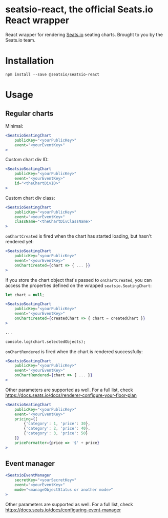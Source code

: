 # seatsio-react, the official Seats.io React wrapper

React wrapper for rendering [Seats.io](https://www.seats.io) seating charts. Brought to you by the Seats.io team.

# Installation

```
npm install --save @seatsio/seatsio-react
```

# Usage

## Regular charts

Minimal:

```jsx
<SeatsioSeatingChart
    publicKey="<yourPublicKey>"
    event="<yourEventKey>"
>
```

Custom chart div ID:

```jsx
<SeatsioSeatingChart
    publicKey="<yourPublicKey>"
    event="<yourEventKey>"
    id="<theChartDivID>"
>
```

Custom chart div class:

```jsx
<SeatsioSeatingChart
    publicKey="<yourPublicKey>"
    event="<yourEventKey>"
    className="<theChartDivClassName>"
>
```

`onChartCreated` is fired when the chart has started loading, but hasn't rendered yet:

```jsx
<SeatsioSeatingChart
    publicKey="<yourPublicKey>"
    event="<yourEventKey>"
    onChartCreated={chart => { ... }}
>
```

If you store the chart object that's passed to `onChartCreated`, you can access the properties defined on the  wrapped `seatsio.SeatingChart`:

```jsx
let chart = null;

<SeatsioSeatingChart
    publicKey="<yourPublicKey>"
    event="<yourEventKey>"
    onChartCreated={createdChart => { chart = createdChart }}
>

...

console.log(chart.selectedObjects);
```

`onChartRendered` is fired when the chart is rendered successfully:

```jsx
<SeatsioSeatingChart
    publicKey="<yourPublicKey>"
    event="<yourEventKey>"
    onChartRendered={chart => { ... }}
>
```

Other parameters are supported as well. For a full list, check https://docs.seats.io/docs/renderer-configure-your-floor-plan

```jsx
<SeatsioSeatingChart
    publicKey="<yourPublicKey>"
    event="<yourEventKey>"
    pricing={[
        {'category': 1, 'price': 30},
        {'category': 2, 'price': 40},
        {'category': 3, 'price': 50}
    ]}
    priceFormatter={price => '$' + price}
>
```

## Event manager

```jsx
<SeatsioEventManager
    secretKey="<yourSecretKey>"
    event="<yourEventKey>"
    mode="<manageObjectStatus or another mode>"
>
```

Other parameters are supported as well. For a full list, check https://docs.seats.io/docs/configuring-event-manager
